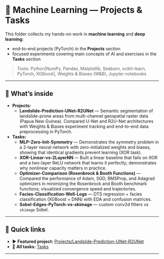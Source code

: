 # 🧠 Machine Learning — Projects & Tasks

This folder collects my hands-on work in **machine learning** and **deep learning**:
- end-to-end projects (PyTorch) in the **Projects** section
- focused experiments covering main concepts of AI and exercises in the **Tasks** section

> Tools: Python|NumPy, Pandas, Matplotlib, Seaborn, scikit-learn, PyTorch, XGBoost|, Weights & Biases (W&B), Jupyter notebooks

---

## 🚀 What’s inside

- **Projects:**
  - **Landslide-Prediction-UNet-R2UNet** — Semantic segmentation of landslide-prone areas from multi-channel geospatial raster data (Papua New Guinea). Compared U-Net and R2U-Net architectures with Weights & Biases experiment tracking and end-to-end data preprocessing in PyTorch.
- **Tasks:**
  - **MLP-Zero-Init-Symmetry** — Demonstrates the symmetry problem in a 2-layer neural network with zero-initialized weights and biases, showing that identical gradients prevent learning (XOR task).
  - **XOR-Linear-vs-2LayerNN** — Built a linear baseline that fails on XOR and a two-layer ReLU network that learns it perfectly; demonstrates why nonlinear capacity matters in practice.
  - **Optimizer-Comparison (Rosenbrock & Booth Functions)** — Compared the performance of Adam, SGD, RMSProp, and Adagrad optimizers in minimizing the Rosenbrock and Booth benchmark functions; visualized convergence speed and trajectories.
  - **Facies-Classification-Well-Logs** — DTS regression + facies classification (XGBoost + DNN) with EDA and confusion matrices.
  - **Sobel-Edges-PyTorch-vs-skimage** — custom conv2d filters vs `skimage` Sobel.

---

## 🔎 Quick links

- ▶️ **Featured project:** [Projects/Landslide-Prediction-UNet-R2UNet](./Projects/Landslide-Prediction-UNet-R2UNet/)
- 🧩 **All tasks:** [Tasks](./Tasks/)

---
